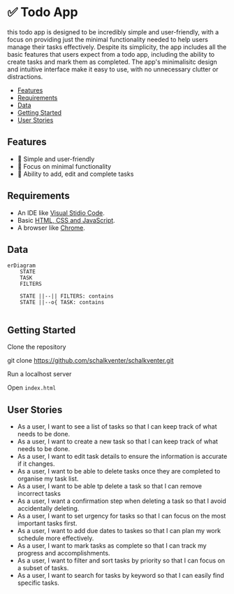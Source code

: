 
<!-- omit in toc -->
# ✅ Todo App

this todo app is designed to be incredibly simple and user-friendly, with a focus on providing just the minimal functionality needed to help users manage their tasks effectively. Despite its simplicity, the app includes all the basic features that users expect from a todo app, including the ability to create tasks and mark them as completed. The app's minimalisitc design and intuitive interface make it easy to use, with no unnecessary clutter or distractions.

<!-- omit in toc -->
- [Features](#features)
- [Requirements](#requirements)
- [Data](#data)
- [Getting Started](#getting-started)
- [User Stories](#user-stories)


## Features

- 💚 Simple and user-friendly
- 🐜 Focus on minimal functionality
- 💪 Ability to add, edit and complete tasks

## Requirements

- An IDE like [Visual Stidio Code](https://code.visualstudio.com).
- Basic [HTML, CSS and JavaScript](https://developer.mozilla.org/en-US/docs/Learn).
- A browser like [Chrome](https://www.google.com/chrome).

## Data

```mermaid
erDiagram
    STATE
    TASK
    FILTERS

    STATE ||--|| FILTERS: contains
    STATE ||--o{ TASK: contains
    

```

## Getting Started

Clone the repository

git clone https://github.com/schalkventer/schalkventer.git

Run a localhost server

Open `index.html`

## User Stories

- As a user, I want to see a list of tasks so that I can keep track of what needs to be done.
- As a user, I want to create a new task so that I can keep track of what needs to be done.
- As a user, I want to edit task details to ensure the information is accurate if it changes.
- As a user, I want to be able to delete tasks once they are completed to organise my task list.
- As a user, I want to be able tp delete a task so that I can remove incorrect tasks
- As a user, I want a confirmation step when deleting a task so that I avoid accidentally deleting.
- As a user, I want to set urgency for tasks so that I can focus on the most important tasks first.
- As a user, I want to add due dates to taskes so that I can plan my work schedule more effectively.
- As a user, I want to mark tasks as complete so that I can track my progress and accomplishments.
- As a user, I want to filter and sort tasks by priority so that I can focus on a subset of tasks.
- As a user, I want to search for tasks by keyword so that I can easily find specific tasks.

